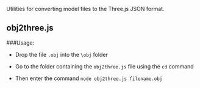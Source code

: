 Utilities for converting model files to the Three.js JSON format.

## obj2three.js

###Usage:

* Drop the file `.obj` into the `\obj` folder

* Go to the folder containing the `obj2three.js` file using the `cd` command

* Then enter the command `node obj2three.js filename.obj`
